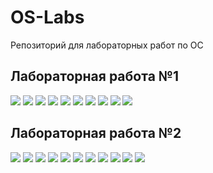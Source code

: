 # OS-Labs
Репозиторий для лабораторных работ по ОС

## Лабораторная работа №1
![](https://drive.google.com/uc?id=1T8bro0d7FOBdS15tOH5Nd9rKPrPVtyut)
![](https://drive.google.com/uc?id=1qAoKe-yOrF1pKnNnmIP65jwNY7uxAQAn)
![](https://drive.google.com/uc?id=1AkblrlpMZ4R2dA1g5thz1X0FQlCbZNy_)
![](https://drive.google.com/uc?id=11z3-CDX2yAXzXRicWkxJWj60O746URII)
![](https://drive.google.com/uc?id=1I7tnN49umEW_cx4K1FfYQvq9fv78VHkO)
![](https://drive.google.com/uc?id=1T_Fi9M229zqok4vMAzTokDWp2PlOcItc)
![](https://drive.google.com/uc?id=1caCSXziLz-L5Rl7ku0AE2QQQqxVj3XEO)
![](https://drive.google.com/uc?id=1V7h8cz-ESegJ5e7njVK0UXzQDMm2OjBs)
![](https://drive.google.com/uc?id=1OEc-qKMRbB6MMxJ3AfYstJeNDD-3zb5n)
![](https://drive.google.com/uc?id=1zp0KEAnV-ZYGjzOXJJ9PXTSQ6C9PVlJc)

## Лабораторная работа №2
![](https://drive.google.com/uc?id=1Efcy2n4sVlFBsBfJiexAtsEUigsBZhm7)
![](https://drive.google.com/uc?id=1dcmxaGf-tbDIaeXO0w8ZnGZuZ97e2sdy)
![](https://drive.google.com/uc?id=1tKdrfm2v-dc7hgcz9Hbq4XXNlcxHGJSS)
![](https://drive.google.com/uc?id=1qlQOvF1ndpFZmWHn7ZYD8ghNk3ZElHOs)
![](https://drive.google.com/uc?id=1gbOP9ozam31-3lJW3SOD2z4J_lWUP9WN)
![](https://drive.google.com/uc?id=10l9J6O_h-RwcgEohxMZcor5NgObcEX82)
![](https://drive.google.com/uc?id=1wVfbdFfnwZ41Zy5tBTiGzDPqZQh3NNu6)
![](https://drive.google.com/uc?id=1oSTASe7D3Wv2WSD3f2Tp63MGrE4Vd1XL)
![](https://drive.google.com/uc?id=1z43Ulqi_o3q6t8dOrQd4Sm4svJfOBcco)
![](https://drive.google.com/uc?id=1sHRu36gkRTYVa27jdsTbXU9ae9PtWLFy)
![](https://drive.google.com/uc?id=1LPgZsdELaCA38L318QkN6OU0UF_njDBg)
